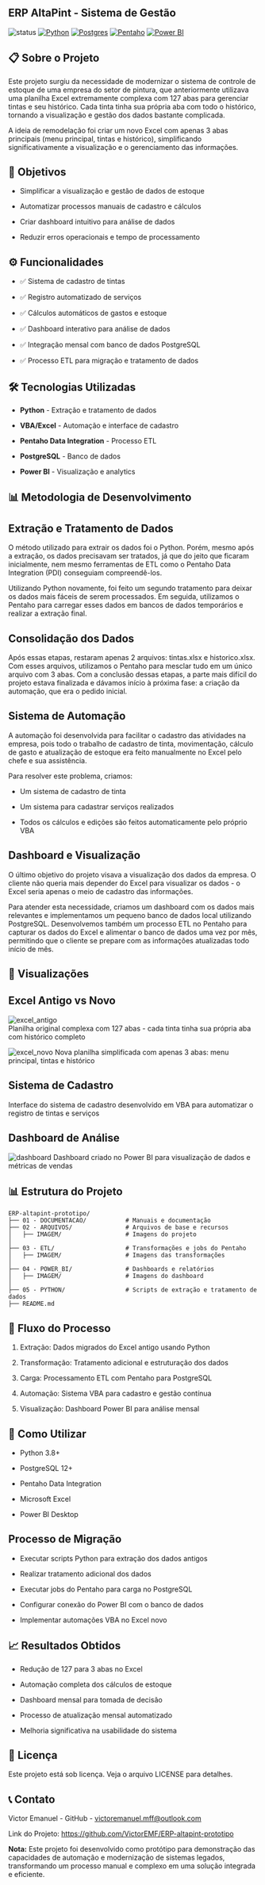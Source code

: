 ## ERP AltaPint - Sistema de Gestão

![status](https://img.shields.io/badge/status-conclu%C3%ADdo-brightgreen)
<a href="https://www.python.org/"><img src="https://img.shields.io/badge/tech-python-blue" alt="Python"/></a>
<a href="https://www.postgresql.org/"><img src="https://img.shields.io/badge/database-postgresql-blue" alt="Postgres"/></a>
<a href="https://pentaho.com/products/pentaho-data-integration/"><img src="https://img.shields.io/badge/ETL-Pentaho-red" alt="Pentaho"/></a>
<a href="https://www.microsoft.com/pt-br/power-platform/products/power-bi"><img src="https://img.shields.io/badge/visualization-power_bi-orange" alt="Power BI"/></a>


## 📋 Sobre o Projeto

Este projeto surgiu da necessidade de modernizar o sistema de controle de estoque de uma empresa do setor de pintura, que anteriormente utilizava uma planilha Excel extremamente complexa com 127 abas para gerenciar tintas e seu histórico. Cada tinta tinha sua própria aba com todo o histórico, tornando a visualização e gestão dos dados bastante complicada.

A ideia de remodelação foi criar um novo Excel com apenas 3 abas principais (menu principal, tintas e histórico), simplificando significativamente a visualização e o gerenciamento das informações.

## 🎯 Objetivos

- Simplificar a visualização e gestão de dados de estoque

- Automatizar processos manuais de cadastro e cálculos

- Criar dashboard intuitivo para análise de dados

- Reduzir erros operacionais e tempo de processamento

## ⚙️ Funcionalidades

- ✅ Sistema de cadastro de tintas

- ✅ Registro automatizado de serviços

- ✅ Cálculos automáticos de gastos e estoque

- ✅ Dashboard interativo para análise de dados

- ✅ Integração mensal com banco de dados PostgreSQL

- ✅ Processo ETL para migração e tratamento de dados

## 🛠️ Tecnologias Utilizadas


- <strong>Python</strong> - Extração e tratamento de dados

- <strong>VBA/Excel</strong>  - Automação e interface de cadastro

- <strong>Pentaho Data Integration</strong>  - Processo ETL

- <strong>PostgreSQL</strong>  - Banco de dados
  
- <strong>Power BI</strong>  - Visualização e analytics

## 📊 Metodologia de Desenvolvimento


## Extração e Tratamento de Dados

O método utilizado para extrair os dados foi o Python. Porém, mesmo após a extração, os dados precisavam ser tratados, já que do jeito que ficaram inicialmente, nem mesmo ferramentas de ETL como o Pentaho Data Integration (PDI) conseguiam compreendê-los.

Utilizando Python novamente, foi feito um segundo tratamento para deixar os dados mais fáceis de serem processados. Em seguida, utilizamos o Pentaho para carregar esses dados em bancos de dados temporários e realizar a extração final.


## Consolidação dos Dados

Após essas etapas, restaram apenas 2 arquivos: tintas.xlsx e historico.xlsx. Com esses arquivos, utilizamos o Pentaho para mesclar tudo em um único arquivo com 3 abas. Com a conclusão dessas etapas, a parte mais difícil do projeto estava finalizada e dávamos início à próxima fase: a criação da automação, que era o pedido inicial.

## Sistema de Automação

A automação foi desenvolvida para facilitar o cadastro das atividades na empresa, pois todo o trabalho de cadastro de tinta, movimentação, cálculo de gasto e atualização de estoque era feito manualmente no Excel pelo chefe e sua assistência.

Para resolver este problema, criamos:

- Um sistema de cadastro de tinta

- Um sistema para cadastrar serviços realizados

- Todos os cálculos e edições são feitos automaticamente pelo próprio VBA


## Dashboard e Visualização

O último objetivo do projeto visava a visualização dos dados da empresa. O cliente não queria mais depender do Excel para visualizar os dados - o Excel seria apenas o meio de cadastro das informações.

Para atender esta necessidade, criamos um dashboard com os dados mais relevantes e implementamos um pequeno banco de dados local utilizando PostgreSQL. Desenvolvemos também um processo ETL no Pentaho para capturar os dados do Excel e alimentar o banco de dados uma vez por mês, permitindo que o cliente se prepare com as informações atualizadas todo início de mês.

## 📸 Visualizações

## Excel Antigo vs Novo

![excel_antigo](https://github.com/VictorEMF/ERP-altapint-prototipo/blob/main/02%20-%20ARQUIVOS/IMAGEN/EXCEL%20ANTIGO.png)<br/>
Planilha original complexa com 127 abas - cada tinta tinha sua própria aba com histórico completo

![excel_novo](https://github.com/VictorEMF/ERP-altapint-prototipo/blob/main/02%20-%20ARQUIVOS/IMAGEN/EXCEL%20NOVO.png)
Nova planilha simplificada com apenas 3 abas: menu principal, tintas e histórico

## Sistema de Cadastro

Interface do sistema de cadastro desenvolvido em VBA para automatizar o registro de tintas e serviços

## Dashboard de Análise

![dashboard](https://github.com/VictorEMF/ERP-altapint-prototipo/blob/main/04%20-%20POWER_BI/IMAGEM/DASHBOARD_VENDAS.png)
Dashboard criado no Power BI para visualização de dados e métricas de vendas

## 📊 Estrutura do Projeto

```
ERP-altapint-prototipo/
├── 01 - DOCUMENTACAO/           # Manuais e documentação
├── 02 - ARQUIVOS/               # Arquivos de base e recursos
│   ├── IMAGEM/                  # Imagens do projeto
│  
├── 03 - ETL/                    # Transformações e jobs do Pentaho
│   ├── IMAGEM/                  # Imagens das transformações
│  
├── 04 - POWER_BI/               # Dashboards e relatórios
│   ├── IMAGEM/                  # Imagens do dashboard
│  
├── 05 - PYTHON/                 # Scripts de extração e tratamento de dados
├── README.md
```

## 🔄 Fluxo do Processo

  1. Extração: Dados migrados do Excel antigo usando Python

  2. Transformação: Tratamento adicional e estruturação dos dados

  3. Carga: Processamento ETL com Pentaho para PostgreSQL

  4. Automação: Sistema VBA para cadastro e gestão contínua

  5. Visualização: Dashboard Power BI para análise mensal

## 🚀 Como Utilizar

  - Python 3.8+
    
  - PostgreSQL 12+
    
  - Pentaho Data Integration
    
  - Microsoft Excel
    
  - Power BI Desktop

## Processo de Migração

  - Executar scripts Python para extração dos dados antigos
    
  - Realizar tratamento adicional dos dados
    
  - Executar jobs do Pentaho para carga no PostgreSQL
    
  - Configurar conexão do Power BI com o banco de dados
    
  - Implementar automações VBA no Excel novo

## 📈 Resultados Obtidos

  - Redução de 127 para 3 abas no Excel

  - Automação completa dos cálculos de estoque

  - Dashboard mensal para tomada de decisão

  - Processo de atualização mensal automatizado

  - Melhoria significativa na usabilidade do sistema

## 📄 Licença

Este projeto está sob licença. Veja o arquivo LICENSE para detalhes.

## 📞 Contato

Victor Emanuel - GitHub - victoremanuel.mff@outlook.com

Link do Projeto: https://github.com/VictorEMF/ERP-altapint-prototipo

<strong>Nota:</strong> Este projeto foi desenvolvido como protótipo para demonstração das capacidades de automação e modernização de sistemas legados, transformando um processo manual e complexo em uma solução integrada e eficiente.
